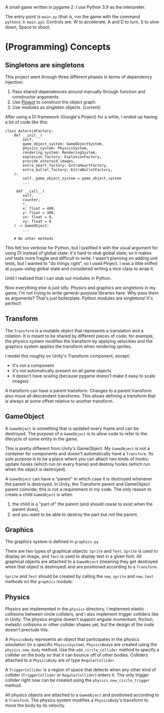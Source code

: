 A small game written in pygame 2. I use Python 3.9 as the interpreter.

The entry point is `main.py` (that is, run the game with the command
`python3.9 main.py`). Controls are: W to accelerate, A and D to turn,
S to slow down, Space to shoot.

# (Programming) Concepts

## Singletons are singletons

This project went through three different phases in terms of
dependency injection:

1. Pass shared dependencies around manually through function and
   constructor arguments.
2. Use [Pinject](https://github.com/google/pinject) to construct the
   object graph.
3. Use modules as singleton objects. (current)

After using a DI framework (Google's Pinject) for a while, I ended up
having a lot of code like this:

```
class AsteroidFactory:
    def __init__(
        self,
        game_object_system: GameObjectSystem,
        physics_system: PhysicsSystem,
        rendering_system: RenderingSystem,
        explosion_factory: ExplosionFactory,
        provide_asteroid_images,
        extra_heart_factory: ExtraHeartFactory,
        extra_bullet_factory: ExtraBulletFactory,
    ):
        self._game_object_system = game_object_system
        ...

     def __call__(
        self,
        counter,
        *,
        x: float = 400,
        y: float = 300,
        vx: float = 0,
        vy: float = 0
    ) -> GameObject:
        ...
        
    # No other methods
```

This felt too verbose for Python, but I justified it with the usual
argument for using DI instead of global state: it's hard to stub
global state, so it makes unit tests more fragile and difficult to
write. I wasn't planning on adding unit tests, but I wanted to "do
things right", so I used Pinject. I was a little miffed at `pygame`
using global state and considered writing a nice class to wrap it.

Until I realized that I can stub out modules in Python.

Now everything else is just silly. Physics and graphics are singletons
in my game; I'm not trying to write general-purpose libraries here.
Why pass them as arguments? That's just boilerplate. Python modules
are singletons! It's perfect!

## Transform

The `Transform` is a mutable object that represents a translation and
a rotation. It is meant to be shared by different pieces of code; for
example, the physics system modifies the transform by applying
velocities and the graphics system applies the transform when
rendering sprites.

I model this roughly on Unity's Transform component, except:

* it's not a component
* it's not automatically present on all game objects
* it doesn't have scaling (because pygame doesn't make it easy to
  scale images)
  
A transform can have a parent transform. Changes to a parent transform
also move all descendant transforms. This allows defining a transform
that is always at some offset relative to another transform.

## GameObject

A `GameObject` is something that is updated every frame and can be
destroyed. The purpose of a `GameObject` is to allow code to refer to
the lifecycle of some entity in the game.

This is pretty different from Unity's GameObject. My `GameObject` is
not a container for components and doesn't automatically have a
`Transform`. Its sole purpose is to be a place where you can attach
two kinds of hooks: update hooks (which run on every frame) and
destroy hooks (which run when the object is destroyed).

A `GameObject` can have a "parent" in which case it is destroyed
whenever the parent is destroyed. In Unity, the Transform parent and
GameObject parent coincide; this is not a requirement in my code. The
only reason to create a child `GameObject` is when

1. the child is a "part of" the parent (and should cease to exist when
   the parent does),
2. and you want to be able to destroy the part but not the parent.

## Graphics

The graphics system is defined in `graphics.py`

There are two types of graphical objects: `Sprite` and `Text`.
`Sprite` is used to display an image, and `Text` is used to display
text in a given font. All graphical objects are attached to a
`GameObject` (meaning they get destroyed when that object is
destroyed) and are positioned according to a `Transform`.

`Sprite` and `Text` should be created by calling the `new_sprite` and
`new_text` methods on the `graphics` module.

## Physics

Physics are implemented in the `physics` directory. I implement
elastic collisions between circle colliders, and I also implement
trigger colliders like in Unity. The physics engine doesn't support
angular momentum, friction, inelastic collisions or other collider
shapes yet, but the design of the code doesn't preclude this.

A `PhysicsBody` represents an object that participates in the physics
simulation (in a specific `PhysicsSystem`). `PhysicsBody`s are created
using the `physics.new_body` method. Use the `add_circle_collider`
method to specify a collider on the body so that it can bounce off of
other bodies. Colliders attached to a `PhysicsBody` are of type
`RegularCollider`.

A `TriggerCollider` is a region of space that detects when any other
kind of collider (`TriggerCollider` or `RegularCollider`) enters it.
The only trigger collider right now can be created using the
`physics.new_circle_trigger` method.

All physics objects are attached to a `GameObject` and positioned
according to a `Transform`. The physics system modifies a
`PhysicsBody`'s transform to move the body by its velocity.
